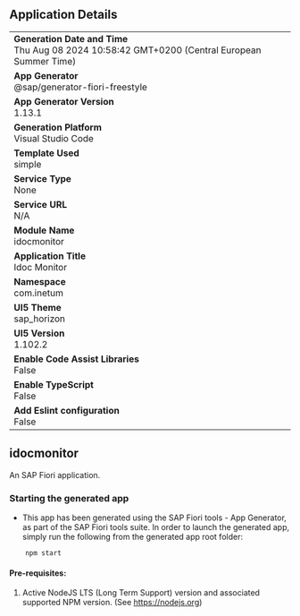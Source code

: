 ## Application Details
|               |
| ------------- |
|**Generation Date and Time**<br>Thu Aug 08 2024 10:58:42 GMT+0200 (Central European Summer Time)|
|**App Generator**<br>@sap/generator-fiori-freestyle|
|**App Generator Version**<br>1.13.1|
|**Generation Platform**<br>Visual Studio Code|
|**Template Used**<br>simple|
|**Service Type**<br>None|
|**Service URL**<br>N/A
|**Module Name**<br>idocmonitor|
|**Application Title**<br>Idoc Monitor|
|**Namespace**<br>com.inetum|
|**UI5 Theme**<br>sap_horizon|
|**UI5 Version**<br>1.102.2|
|**Enable Code Assist Libraries**<br>False|
|**Enable TypeScript**<br>False|
|**Add Eslint configuration**<br>False|

## idocmonitor

An SAP Fiori application.

### Starting the generated app

-   This app has been generated using the SAP Fiori tools - App Generator, as part of the SAP Fiori tools suite.  In order to launch the generated app, simply run the following from the generated app root folder:

```
    npm start
```

#### Pre-requisites:

1. Active NodeJS LTS (Long Term Support) version and associated supported NPM version.  (See https://nodejs.org)


